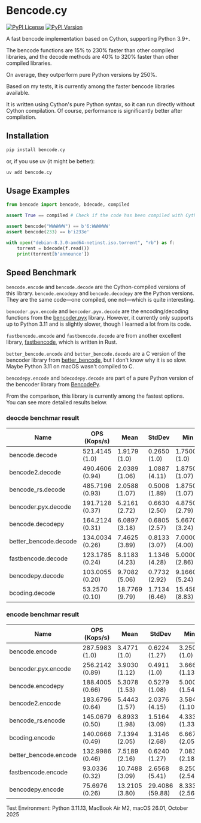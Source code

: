 # Bencode.cy
[![PyPI License](https://img.shields.io/pypi/l/bencode.cy.svg)](https://pypi.org/project/bencode.cy/)
[![PyPI Version](https://img.shields.io/pypi/v/bencode.cy.svg)](https://pypi.org/project/bencode.cy/)

A fast bencode implementation based on Cython, supporting Python 3.9+. 

The bencode functions are 15% to 230% faster than other compiled libraries, and the decode methods are 40% to 320% faster than other compiled libraries. 

On average, they outperform pure Python versions by 250%.

Based on my tests, it is currently among the faster bencode libraries available. 

It is written using Cython's pure Python syntax, so it can run directly without Cython compilation. Of course, performance is significantly better after compilation. 



## Installation

```bash
pip install bencode.cy
```

or, if you use uv (it might be better):

```bash
uv add bencode.cy
```


## Usage Examples

```python
from bencode import bencode, bdecode, compiled

assert True == compiled # Check if the code has been compiled with Cython

assert bencode("WWWWWW") == b'6:WWWWWW'
assert bencode(233) == b'i233e'

with open("debian-8.3.0-amd64-netinst.iso.torrent", "rb") as f:
    torrent = bdecode(f.read())
    print(torrent[b'announce'])
```

## Speed Benchmark

`bencode.encode` and `bencode.decode` are the Cython-compiled versions of this library. `bencode.encodepy` and `bencode.decodepy` are the Python versions. They are the same code—one compiled, one not—which is quite interesting.

`bencoder.pyx.encode` and `bencoder.pyx.decode` are the encoding/decoding functions from the [bencoder.pyx](https://github.com/whtsky/bencoder.pyx) library. However, it currently only supports up to Python 3.11 and is slightly slower, though I learned a lot from its code.

`fastbencode.encode` and `fastbencode.decode` are from another excellent library, [fastbencode](https://github.com/dust8/bencoding), which is written in Rust.

`better_bencode.encode` and `better_bencode.decode` are a C version of the bencoder library from [better_bencode](https://github.com/kosqx/better-bencode), but I don't know why it is so slow. Maybe Python 3.11 on macOS wasn't compiled to C.

`bencodepy.encode` and `bdecodepy.decode` are part of a pure Python version of the bencoder library from [BencodePy](https://github.com/eweast/BencodePy).

From the comparison, this library is currently among the fastest options. You can see more detailed results below.

### deocde benchmar result
| Name               | OPS (Kops/s)      | Mean          | StdDev        | Min           | Max             | Median        | IQR           | Outliers    | Rounds  | Iterations |
|--------------------|-------------------|---------------|---------------|---------------|-----------------|---------------|---------------|-------------|---------|------------|
| bencode.decode     | 521.4145 (1.0)    | 1.9179 (1.0)  | 0.2650 (1.0)  | 1.7500 (1.0)  | 36.3330 (1.0)   | 1.8750 (1.0)  | 0.0410 (1.0)  | 2174;3385   | 40001   | 1          |
| bencode2.decode    | 490.4606 (0.94)   | 2.0389 (1.06) | 1.0887 (4.11) | 1.8750 (1.07) | 201.3750 (5.54) | 2.0000 (1.07) | 0.0420 (1.02) | 1082;12577  | 134085  | 1          |
| bencode_rs.decode  | 485.7196 (0.93)   | 2.0588 (1.07) | 0.5006 (1.89) | 1.8750 (1.07) | 64.9580 (1.79)  | 2.0410 (1.09) | 0.0420 (1.02) | 1664;16625  | 153847  | 1          |
| bencoder.pyx.decode| 191.7128 (0.37)   | 5.2161 (2.72) | 0.6630 (2.50) | 4.8750 (2.79) | 95.9590 (2.64)  | 5.1660 (2.76) | 0.0840 (2.05) | 1254;5630   | 68185   | 1          |
| bencode.decodepy   | 164.2124 (0.31)   | 6.0897 (3.18) | 0.6805 (2.57) | 5.6670 (3.24) | 97.4160 (2.68)  | 6.0420 (3.22) | 0.1250 (3.05) | 829;2364    | 66116   | 1          |
| better_bencode.decode | 134.0034 (0.26) | 7.4625 (3.89) | 0.8133 (3.07) | 7.0000 (4.00) | 84.9580 (2.34)  | 7.4170 (3.96) | 0.0840 (2.05) | 499;3408    | 34238   | 1          |
| fastbencode.decode | 123.1785 (0.24)   | 8.1183 (4.23) | 1.1346 (4.28) | 5.0000 (2.86) | 107.4170 (2.96) | 8.0000 (4.27) | 0.2920 (7.12) | 1585;3315   | 63493   | 1          |
| bencodepy.decode   | 103.0055 (0.20)   | 9.7082 (5.06) | 0.7732 (2.92) | 9.1660 (5.24) | 84.0830 (2.31)  | 9.6670 (5.16) | 0.1670 (4.07) | 636;1559    | 39089   | 1          |
| bcoding.decode     | 53.2570 (0.10)    | 18.7769 (9.79)| 1.7134 (6.46) | 15.4580 (8.83)| 90.7500 (2.50)  | 18.9580 (10.11)| 0.5010 (12.21)| 1638;1730   | 11205   | 1          |

### encode benchmar result

| Name               | OPS (Kops/s)      | Mean           | StdDev          | Min            | Max               | Median         | IQR             | Outliers     | Rounds  | Iterations |
|--------------------|-------------------|----------------|-----------------|----------------|-------------------|----------------|-----------------|--------------|---------|------------|
| bencode.encode     | 287.5983 (1.0)    | 3.4771 (1.0)   | 0.6224 (1.27)   | 3.2500 (1.0)   | 57.9590 (1.0)     | 3.4170 (1.0)   | 0.0430 (1.0)    | 565;8949     | 57143   | 1          |
| bencoder.pyx.encode| 256.2142 (0.89)   | 3.9030 (1.12)  | 0.4911 (1.0)    | 3.6660 (1.13)  | 93.9170 (1.62)    | 3.8750 (1.13)  | 0.0820 (1.91)   | 1054;3805    | 97163   | 1          |
| bencode.encodepy   | 188.4005 (0.66)   | 5.3078 (1.53)  | 0.5279 (1.08)   | 5.0000 (1.54)  | 72.0420 (1.24)    | 5.2910 (1.55)  | 0.0830 (1.93)   | 1188;8115    | 83620   | 1          |
| bencode2.encode    | 183.6796 (0.64)   | 5.4443 (1.57)  | 2.0376 (4.15)   | 3.5840 (1.10)  | 68.7500 (1.19)    | 4.5000 (1.32)  | 2.7090 (62.98)  | 89;18        | 3999    | 1          |
| bencode_rs.encode  | 145.0679 (0.50)   | 6.8933 (1.98)  | 1.5164 (3.09)   | 4.3330 (1.33)  | 60.3750 (1.04)    | 7.4590 (2.18)  | 2.5420 (59.09)  | 3136;32      | 10601   | 1          |
| bcoding.encode     | 140.0668 (0.49)   | 7.1394 (2.05)  | 1.3146 (2.68)   | 6.6670 (2.05)  | 100.0000 (1.73)   | 7.0410 (2.06)  | 0.1660 (3.86)   | 410;1235     | 22494   | 1          |
| better_bencode.encode | 132.9986 (0.46) | 7.5189 (2.16)  | 0.6240 (1.27)   | 7.0830 (2.18)  | 69.4170 (1.20)    | 7.4590 (2.18)  | 0.1260 (2.93)   | 754;3475     | 53571   | 1          |
| fastbencode.encode | 93.0336 (0.32)    | 10.7488 (3.09) | 2.6568 (5.41)   | 8.2500 (2.54)  | 94.7080 (1.63)    | 9.2080 (2.69)  | 5.0420 (117.21) | 7655;25      | 23977   | 1          |
| bencodepy.encode   | 75.6976 (0.26)    | 13.2105 (3.80) | 29.4086 (59.88) | 8.3330 (2.56)  | 4,704.4170 (81.17)| 9.2500 (2.71)  | 0.3340 (7.76)   | 1831;3331    | 51065   | 1          |

Test Environment: Python 3.11.13, MacBook Air M2, macOS 26.01, October 2025